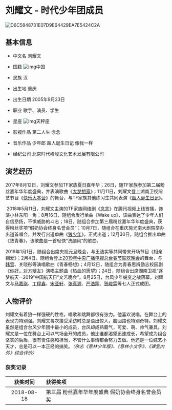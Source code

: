 # 刘耀文 - 时代少年团成员

![D6C5848731E07D9E64429EA7E5424C2A](https://user-images.githubusercontent.com/120773477/208283141-4ca272cf-0d6e-486a-950d-b1e63925ffa9.jpg)

## 基本信息

- 中文名   刘耀文
- 国籍      ![img](http://p0.qhimg.com/dr/_32_/t01b5f45af13e3466ba.png)中国
- 民族     汉
- 出生地   重庆
- 出生日期   2005年9月23日
- 职业    歌手、演员、学生

- 星座    ![img](http://p5.qhimg.com/d/inn/0ac33ec5/7.png)天秤座
- 影视作品   第二人生    念念
- 音乐作品    少年郎    超人诞生日记      像我一样
- 经纪公司    北京时代峰峻文化艺术发展有限公司

## **演艺经历**

​      2017年8月12日，刘耀文参加TF家族夏日嘉年华；26日，随TF家族参加第二届粉丝嘉年华年度盛典，并表演歌曲《[大梦想家](https://baike.so.com/doc/7096036-11405162.html)》；11月11日，刘耀文登上湖南卫视综艺节目《[快乐大本营](https://baike.so.com/doc/10955519-11492143.html)》的舞台，与TF家族其他练习生共同表演《[超人诞生日记](https://baike.so.com/doc/27049686-28430351.html)》。

​      2018年5月11日，刘耀文主演的TF家族网络剧《[念念](https://baike.so.com/doc/4255329-4457829.html)》在腾讯视频上线首播，饰演小林东阳一角；8月16日，随组合发行单曲《Wake up》，该曲表达了少年人们自信昂扬，不惧威胁的斗志；18日，随组合参加第三届粉丝嘉年华年度盛典，获得粉丝奖项“假奶协会终身名誉会员”；10月7日，随组合在重庆施光南大剧院举办出道首唱会，并发行出道单曲《[狼少年](https://baike.so.com/doc/7913986-27781240.html)》，正式出道；12月30日，随组合推出单曲《致青春》，该歌曲是一首轻快“洗脑风”的歌曲。

​      2019年1月1日，随组合出席央视元旦晚会，与王洁实等共同带来开场节目《相亲相爱》；2月4日，随组合登上[2019年中央广播电视总台春节联欢晚会](https://baike.so.com/doc/27165462-28558344.html)的舞台，与[韩雪](https://baike.so.com/doc/5310067-5545022.html)、关晓彤等演唱歌曲《青春畅想》；4月12日，随组合为青春思辨励志校园剧《[你好，对方辩友](https://baike.so.com/doc/26540545-30291578.html)》演唱主题曲《热血的愿望》；24日，随组合出席湖南卫视“逐梦航天--2019“中国航天日”文艺晚会”。8月25日，台风少年蜕变之战落幕，刘耀文与[马嘉祺](https://baike.so.com/doc/5108964-27113771.html)、[丁程鑫](https://baike.so.com/doc/24215627-24868754.html)、[宋亚轩](https://baike.so.com/doc/24689754-25589448.html)、[张真源](https://baike.so.com/doc/24235053-25132803.html)、[严浩翔](https://baike.so.com/doc/24936836-25888265.html)、[贺峻霖](https://baike.so.com/doc/24356120-25169548.html)等七人正式成团。

## **人物评价**

​        刘耀文有着狼一样强硬的性格，唱歌和跳舞都很有张力。他喜欢说唱，在舞台上的表现力特别强。刘耀文每次接受采访时总是语出惊人，脑回路也特别奇特。刘耀文虽然是组合台风少年团中最小的成员，台风却成熟霸气，可爱、萌、帅气兼具。刘耀文是一位在舞台上可以气场全开的成员，他比谁都渴望迅速成长，希望成为组合坚实的后盾，很有责任感和担当，不管什么事情都会努力去做。他还是一位综艺小天才，总是可以一本正经的搞笑。*（杂志《意林少年版》、《意林小文学》、《课堂内外》综合评价）*

### 获奖记录

|  获奖时间  | 获得奖项                                           |
| :--------: | :------------------------------------------------- |
| 2018-08-18 | 第三届   粉丝嘉年华年度盛典 假奶协会终身名誉会员奖 |

